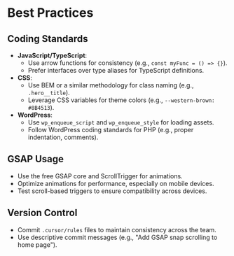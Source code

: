 # Best Practices

## Coding Standards
- **JavaScript/TypeScript**:  
  - Use arrow functions for consistency (e.g., `const myFunc = () => {}`).  
  - Prefer interfaces over type aliases for TypeScript definitions.  
- **CSS**:  
  - Use BEM or a similar methodology for class naming (e.g., `.hero__title`).  
  - Leverage CSS variables for theme colors (e.g., `--western-brown: #8B4513`).  
- **WordPress**:  
  - Use `wp_enqueue_script` and `wp_enqueue_style` for loading assets.  
  - Follow WordPress coding standards for PHP (e.g., proper indentation, comments).  

## GSAP Usage
- Use the free GSAP core and ScrollTrigger for animations.  
- Optimize animations for performance, especially on mobile devices.  
- Test scroll-based triggers to ensure compatibility across devices.  

## Version Control
- Commit `.cursor/rules` files to maintain consistency across the team.  
- Use descriptive commit messages (e.g., "Add GSAP snap scrolling to home page"). 